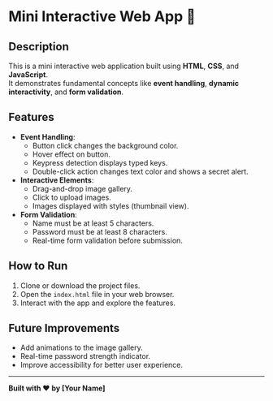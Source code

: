 # Mini Interactive Web App 🎯

## Description
This is a mini interactive web application built using **HTML**, **CSS**, and **JavaScript**.  
It demonstrates fundamental concepts like **event handling**, **dynamic interactivity**, and **form validation**.

## Features
- **Event Handling**:
  - Button click changes the background color.
  - Hover effect on button.
  - Keypress detection displays typed keys.
  - Double-click action changes text color and shows a secret alert.
- **Interactive Elements**:
  - Drag-and-drop image gallery.
  - Click to upload images.
  - Images displayed with styles (thumbnail view).
- **Form Validation**:
  - Name must be at least 5 characters.
  - Password must be at least 8 characters.
  - Real-time form validation before submission.

## How to Run
1. Clone or download the project files.
2. Open the `index.html` file in your web browser.
3. Interact with the app and explore the features.

## Future Improvements
- Add animations to the image gallery.
- Real-time password strength indicator.
- Improve accessibility for better user experience.

---

**Built with ❤️ by [Your Name]**

